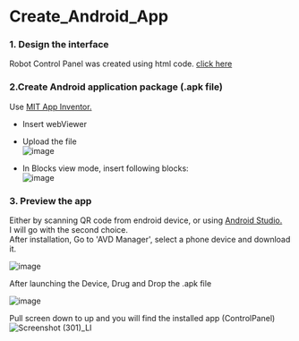 # Create_Android_App  
### 1. Design the interface  
Robot Control Panel was created using html code. [click here](https://github.com/AmnahBukair/Design-robot-control-panel)  
### 2.Create Android application package (.apk file)  
Use [MIT App Inventor.](https://appinventor.mit.edu/)    
* Insert webViewer   
* Upload the file  
![image](https://user-images.githubusercontent.com/66624381/89358725-cbdaad80-d6cc-11ea-80ed-f2f61db9a3ac.png)   

* In Blocks view mode, insert following blocks:  
![image](https://user-images.githubusercontent.com/66624381/89358830-093f3b00-d6cd-11ea-98f8-10ee014a7fb3.png)    
  
### 3. Preview the app  
Either by scanning QR code from endroid device, or using [Android Studio.](https://developer.android.com/studio?hl=es)  
I will go with the second choice.  
After installation, Go to 'AVD Manager', select a phone device and download it.  

![image](https://user-images.githubusercontent.com/66624381/89360268-8b7d2e80-d6d0-11ea-9e96-441973994ff7.png) 

After launching the Device, Drug and Drop the .apk file  

![image](https://user-images.githubusercontent.com/66624381/89361051-e57ef380-d6d2-11ea-9b6e-fffaf44c419a.png)  

Pull screen down to up and you will find the installed app (ControlPanel)  
![Screenshot (301)_LI](https://user-images.githubusercontent.com/66624381/89362280-1e6c9780-d6d6-11ea-90ed-1827324b81f7.jpg)  
